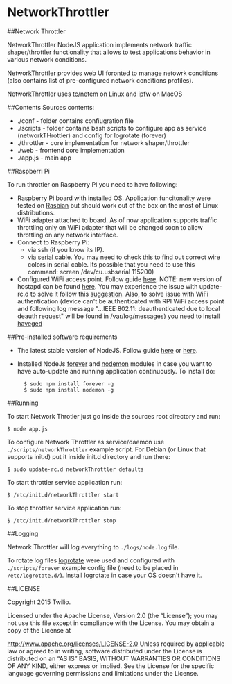 # NetworkThrottler
##Network Throttler

NetworkThrottler NodeJS application implements network traffic shaper/throttler functionality that allows to test applications behavior in various network conditions. 

NetworkThrottler provides web UI foronted to manage netowrk conditions (also contains list of pre-configured network conditions profiles).

NetworkThrottler uses [tc](http://www.lartc.org/manpages/tc.txt)/[netem](http://www.linuxfoundation.org/collaborate/workgroups/networking/netem) on Linux and [ipfw](http://www.manpages.info/macosx/ipfw.8.html) on MacOS

##Contents
Sources contents:
* ./conf - folder contains confiugration file 
* ./scripts - folder contains bash scripts to configure app as service (networkTHrottler) and config for logrotate (forever)    
* ./throttler - core implementation for network shaper/throttler
* ./web - frontend core implementation
* ./app.js - main app

##Raspberri Pi

To run throttler on Raspberry PI you need to have following:
* Raspberry Pi board with installed OS. Application funcitonality were tested on [Rasbian](http://www.raspbian.org/) but should work out of the box on the most of Linux distributions.
* WiFi adapter attached to board. As of now application supports traffic throttling only on WiFi adapter that will be changed soon to allow throttling on any network interface. 
* Connect to Raspberry Pi: 
    - via ssh (if you know its IP).
    - via [serial cable](http://workshop.raspberrypiaustralia.com/usb/ttl/connecting/2014/08/31/01-connecting-to-raspberry-pi-via-usb/). You may need to check [this](http://www.adafruit.com/products/954?&main_page=product_info&products_id=954) to find out correct wire colors in serial cable. Its possible that you need to use this command: screen /dev/cu.usbserial 115200)  
* Configured WiFi access point. Follow guide [here](http://raspberrypihq.com/how-to-turn-a-raspberry-pi-into-a-wifi-router/). NOTE: new version of hostapd can be found [here](https://github.com/jenssegers/RTL8188-hostapd/archive/v2.0.tar.gz). You may experience the issue with update-rc.d to solve it follow this [suggestion](https://groups.google.com/forum/#!topic/logstash-users/orpWBtElt0c). Also, to solve issue with WiFi authentication (device can't be authenticated with RPI WiFi access point and following log message "...IEEE 802.11: deauthenticated due to local deauth request" will be found in /var/log/messages) you need to install [haveged](http://itsacleanmachine.blogspot.de/2013/02/wifi-access-point-with-raspberry-pi.html)

##Pre-installed software requirements

* The latest stable version of NodeJS. Follow guide [here](http://weworkweplay.com/play/raspberry-pi-nodejs/) or [here](https://blog.adafruit.com/2015/02/13/download-compiled-version-of-node-js-0-12-0-stable-for-raspberry-pi-here-piday-raspberrypi-raspberry_pi/).
* Installed NodeJs [forever](https://www.npmjs.com/package/forever) and [nodemon](https://www.npmjs.com/package/nodemon) modules in case you want to have auto-update and running application continuously. To install do:

		$ sudo npm install forever -g
		$ sudo npm install nodemon -g

##Running

To start Network Throtler just go inside the sources root directory and run:
	
	$ node app.js

To configure Network Throttler as service/daemon use `./scripts/networkThrottler` example script. For Debian (or Linux that supports init.d) put it inside init.d directory and run there:

	$ sudo update-rc.d networkThrottler defaults 

To start throttler service application run:
	
	$ /etc/init.d/networkThrottler start

To stop throttler service application run:
	
	$ /etc/init.d/networkThrottler stop

##Logging

Network Throttler will log everything to `./logs/node.log` file.

To rotate log files [logrotate](https://packages.debian.org/sid/logrotate) were used and configured with `./scripts/forever` example config file (need to be placed in `/etc/logrotate.d/`). Install logrotate in case your OS doesn't have it.


##LICENSE

Copyright 2015 Twilio.

Licensed under the Apache License, Version 2.0 (the “License”); you may not use this file except in
compliance with the License. You may obtain a copy of the License at

http://www.apache.org/licenses/LICENSE-2.0
Unless required by applicable law or agreed to in writing, software distributed under the License is
distributed on an “AS IS” BASIS, WITHOUT WARRANTIES OR CONDITIONS OF ANY KIND, either express or
implied. See the License for the specific language governing permissions and limitations under the
License.
